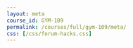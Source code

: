```yaml
---
layout: meta
course_id: GYM-109
permalink: /courses/full/gym-109/meta/
css: [/css/forum-hacks.css]
---
```

